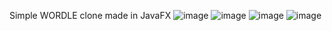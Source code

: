 Simple WORDLE clone made in JavaFX
![image](https://github.com/DKowalski111/WORDLE_JAVAFX/assets/91938265/cd62bd69-9513-4316-a62d-6a43f4f9d611)
![image](https://github.com/DKowalski111/WORDLE_JAVAFX/assets/91938265/97aea38a-4b59-4f49-8862-aed090991103)
![image](https://github.com/DKowalski111/WORDLE_JAVAFX/assets/91938265/9edb6396-7e03-4ed4-bdd3-d63342b1ea59)
![image](https://github.com/DKowalski111/WORDLE_JAVAFX/assets/91938265/7233fe5e-337f-4f70-aeed-ee3a8333c092)
